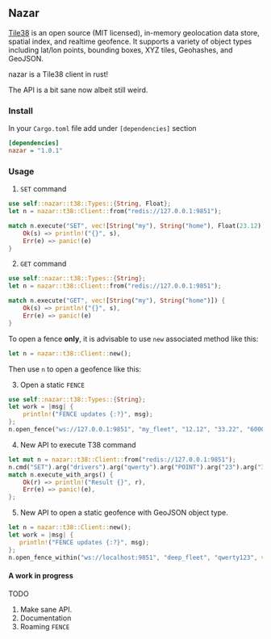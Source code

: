 ## Nazar

[Tile38](http://tile38.com) is an open source (MIT licensed), in-memory geolocation data store, spatial index, 
and realtime geofence. It supports a variety of object types including lat/lon points, bounding boxes, XYZ tiles, 
Geohashes, and GeoJSON.

nazar is a Tile38 client in rust!

The API is a bit sane now albeit still weird.

### Install

In your `Cargo.toml` file add under `[dependencies]` section


```ini
[dependencies]
nazar = "1.0.1"
```

### Usage 


1) `SET` command

```rust
use self::nazar::t38::Types::{String, Float};
let n = nazar::t38::Client::from("redis://127.0.0.1:9851");

match n.execute("SET", vec![String("my"), String("home"), Float(23.12), Float(45.343)]) {
    Ok(s) => println!("{}", s),
    Err(e) => panic!(e)
}

```

2) `GET` command

```rust
use self::nazar::t38::Types::{String};
let n = nazar::t38::Client::from("redis://127.0.0.1:9851");

match n.execute("GET", vec![String("my"), String("home")]) {
    Ok(s) => println!("{}", s),
    Err(e) => panic!(e)
}
```

To open a fence **only**, it is advisable to use `new` associated method like this:
 
```rust
let n = nazar::t38::Client::new();
```

Then use `n` to open a geofence like this:

3) Open a static `FENCE`

```rust
use self::nazar::t38::Types::{String};
let work = |msg| {
    println!("FENCE updates {:?}", msg);
};
n.open_fence("ws://127.0.0.1:9851", "my_fleet", "12.12", "33.22", "6000", work);
```

4) New API to execute T38 command

```rust
let mut n = nazar::t38::Client::from("redis://127.0.0.1:9851");
n.cmd("SET").arg("drivers").arg("qwerty").arg("POINT").arg("23").arg("324");
match n.execute_with_args() {
    Ok(r) => println!("Result {}", r),
    Err(e) => panic!(e),
};
```

5) New API to open a static geofence with GeoJSON object type.
 
 ```rust
let n = nazar::t38::Client::new();
let work = |msg| {
    println!("FENCE updates {:?}", msg);
};
n.open_fence_within("ws://localhost:9851", "deep_fleet", "qwerty123", vec![vec![12.32, 23.4], vec![22.32, 33.4], vec![42.32, 23.5], vec![12.32, 23.4]], work)
```


####  A work in progress

TODO

1) Make sane API.
1) Documentation
2) Roaming `FENCE` 